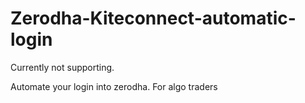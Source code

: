 # Zerodha-Kiteconnect-automatic-login
Currently not supporting.

Automate your login into zerodha. For algo traders

